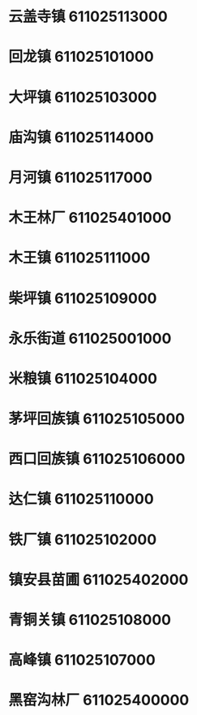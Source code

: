 # 云盖寺镇 611025113000
# 回龙镇 611025101000
# 大坪镇 611025103000
# 庙沟镇 611025114000
# 月河镇 611025117000
# 木王林厂 611025401000
# 木王镇 611025111000
# 柴坪镇 611025109000
# 永乐街道 611025001000
# 米粮镇 611025104000
# 茅坪回族镇 611025105000
# 西口回族镇 611025106000
# 达仁镇 611025110000
# 铁厂镇 611025102000
# 镇安县苗圃 611025402000
# 青铜关镇 611025108000
# 高峰镇 611025107000
# 黑窑沟林厂 611025400000
